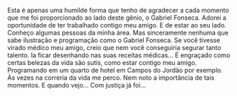 Esta é apenas uma humilde forma que tenho de agradecer a cada momento que me foi proporcionado ao lado deste gênio, o Gabriel Fonseca. Adorei a oportunidade de ter trabalhado contigo meu amigo. E de estar ao seu lado. Conheço algumas pessoas da minha área. Mas sinceramente nenhuma que sabe ilustração e programação como o Gabriel Fonseca. Se você tivesse virado médico meu amigo, creio que nem você conseguiria segurar tanto talento. Ia ficar desenhando nas suas receitas médicas... É engraçado como certas belezas da vida são sutis, como estar contigo meu amigo. Programando em um quarto de hotel em Campos do Jordão por exemplo. Às vezes na correria da vida me perco. Nem noto a importância de tais momentos. E quando vejo... Com justiça já foi...
